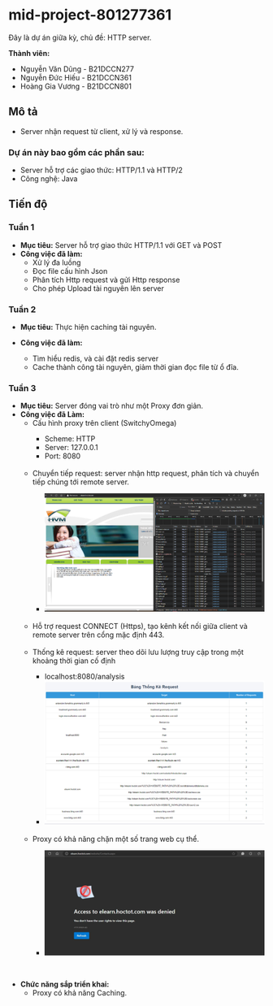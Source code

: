 # mid-project-801277361

Đây là dự án giữa kỳ, chủ đề: HTTP server.
<br>

**Thành viên:**

- Nguyễn Văn Dũng - B21DCCN277
- Nguyễn Đức Hiếu - B21DCCN361
- Hoàng Gia Vương - B21DCCN801

## Mô tả

- Server nhận request từ client, xử lý và response.

### Dự án này bao gồm các phần sau:

- Server hỗ trợ các giao thức: HTTP/1.1 và HTTP/2
- Công nghệ: Java

## Tiến độ

### Tuần 1

- **Mục tiêu:** Server hỗ trợ giao thức HTTP/1.1 với GET và POST
- **Công việc đã làm:**
  <ul>
      <li>Xử lý đa luồng</li>
      <li>Đọc file cấu hình Json</li>
      <li>Phân tích Http request và gửi Http response</li>
      <li>Cho phép Upload tài nguyên lên server</li>
  </ul>

### Tuần 2

- **Mục tiêu:** Thực hiện caching tài nguyên.
- **Công việc đã làm:**
    <ul>
        <li>Tìm hiểu redis, và cài đặt redis server</li>
        <li>Cache thành công tài nguyên, giảm thời gian đọc file từ ổ đĩa.</li>

    </ul>

### Tuần 3

- **Mục tiêu:** Server đóng vai trò như một Proxy đơn giản.
- **Công việc đã Làm:**
    <uL>
      <li>Cấu hình proxy trên client (SwitchyOmega)</li>
      <ul>
        <li>Scheme: HTTP</li>
        <li>Server: 127.0.0.1</li>
        <li>Port: 8080</li>
      </ul>
      <br>
      <li>Chuyển tiếp request: server nhận http request, phân tích và chuyển tiếp chúng tới remote server.</li>
      <ul>
          <li>
            <img src="images/img_3.png" alt="image_proxy_request"/>
          </li>
      </ul>
      <br>
      <li>Hỗ trợ request CONNECT (Https), tạo kênh kết nối giữa client và remote server trên cổng mặc định 443.</li>
      <br>
      <li>Thống kê request: server theo dõi lưu lượng truy cập trong một khoảng thời gian cố định</li>
      <ul>
        <li>localhost:8080/analysis</li>
        <li>
            <img src="images/img_2.png" alt="image_analysis_request"/>
        </li>
      </ul>
      <br>
      <li>Proxy có khả năng chặn một số trang web cụ thể.</li>  
      <ul>
        <li>
            <img src="images/access_denied.png" alt="image_analysis_request"/>
        </li>
      </ul>
  </uL>

<br>

- **Chức năng sắp triển khai:**
  <ul>
    <li>Proxy có khả năng Caching.</li>
  </ul>